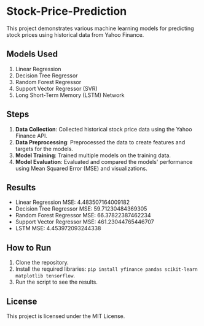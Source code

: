 # Stock-Price-Prediction

This project demonstrates various machine learning models for predicting stock prices using historical data from Yahoo Finance.

## Models Used
1. Linear Regression
2. Decision Tree Regressor
3. Random Forest Regressor
4. Support Vector Regressor (SVR)
5. Long Short-Term Memory (LSTM) Network

## Steps
1. **Data Collection**: Collected historical stock price data using the Yahoo Finance API.
2. **Data Preprocessing**: Preprocessed the data to create features and targets for the models.
3. **Model Training**: Trained multiple models on the training data.
4. **Model Evaluation**: Evaluated and compared the models' performance using Mean Squared Error (MSE) and visualizations.

## Results
- Linear Regression MSE: 4.483507164009182
- Decision Tree Regressor MSE: 59.71230484369305
- Random Forest Regressor MSE: 66.37822387462234
- Support Vector Regressor MSE: 461.23044765446707
- LSTM MSE: 4.453972093244338

## How to Run
1. Clone the repository.
2. Install the required libraries: `pip install yfinance pandas scikit-learn matplotlib tensorflow`.
3. Run the script to see the results.

## License
This project is licensed under the MIT License.
